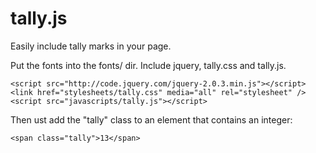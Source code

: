 tally.js
========

Easily include tally marks in your page.

Put the fonts into the fonts/ dir.
Include jquery, tally.css and tally.js.

    <script src="http://code.jquery.com/jquery-2.0.3.min.js"></script>
    <link href="stylesheets/tally.css" media="all" rel="stylesheet" />
    <script src="javascripts/tally.js"></script>

Then ust add the "tally" class to an element that contains an integer:

    <span class="tally">13</span>
